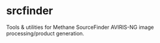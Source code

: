 # srcfinder
Tools & utilities for Methane SourceFinder AVIRIS-NG image processing/product generation.
